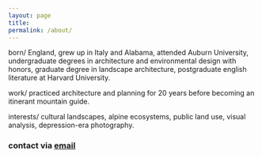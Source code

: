 ```yaml
---
layout: page
title: 
permalink: /about/
---
```


born/ England, grew up in Italy and Alabama, attended Auburn University, undergraduate degrees in architecture and environmental design with honors, graduate degree in landscape architecture, postgraduate english literature at Harvard University.

work/ practiced architecture and planning for 20 years before becoming an itinerant mountain guide.

interests/ cultural landscapes, alpine ecosystems, public land use, visual analysis, depression-era photography.

### contact via [email](mailto:contactjonkalev@icloud.com)